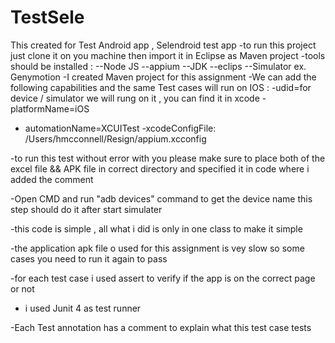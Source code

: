 # TestSele
This created for Test Android app , Selendroid test app
-to run this project just clone it on you machine then import it in Eclipse as Maven project 
-tools should be installed :
--Node JS
--appium 
--JDK 
--eclips 
--Simulator ex. Genymotion 
-I created Maven project  for this assignment 
-We can add the following capabilities and the same  Test cases will run on IOS :
  -udid=for device / simulator we will rung on it , you can find it  in xcode 
  -platformName=iOS
  - automationName=XCUITest 
  -xcodeConfigFile: /Users/hmcconnell/Resign/appium.xcconfig 

-to run this test without error with you please make sure to place both of the excel file && APK file  in correct directory and specified it in code where i added the comment 

-Open CMD and run "adb devices" command to get the device name this step should do it after start simulater 

-this code is simple , all what i did is only in one class to make it simple 

-the application apk file o used for this assignment is vey slow so some cases you need to run it again to pass  

-for each test case i used assert to verify if the app is  on the correct page  or not 

- i used Junit 4 as test runner 

-Each Test annotation has a comment to explain what this test case tests 

  